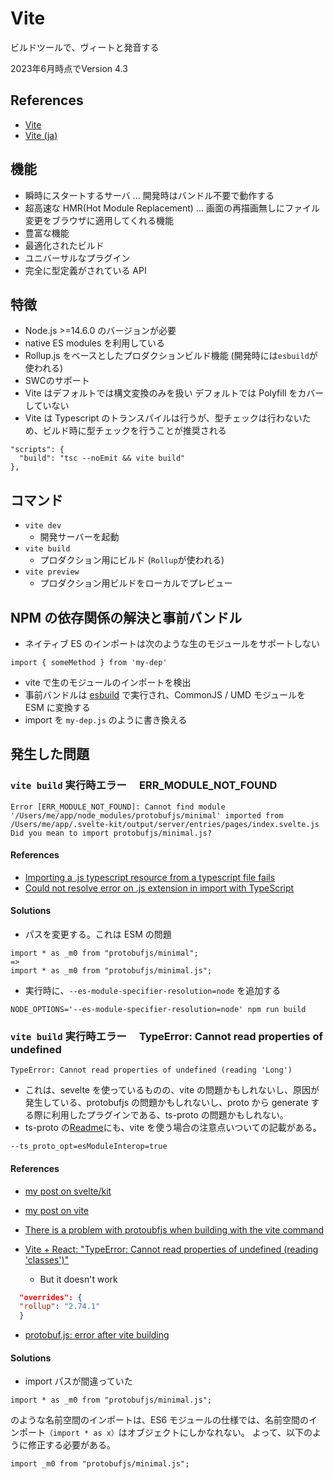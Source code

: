 # Vite

ビルドツールで、ヴィートと発音する

2023年6月時点でVersion 4.3

## References

- [Vite](https://vitejs.dev/)
- [Vite (ja)](https://ja.vitejs.dev/)

## 機能

- 瞬時にスタートするサーバ ... 開発時はバンドル不要で動作する
- 超高速な HMR(Hot Module Replacement) ... 画面の再描画無しにファイル変更をブラウザに適用してくれる機能
- 豊富な機能
- 最適化されたビルド
- ユニバーサルなプラグイン
- 完全に型定義がされている API

## 特徴

- Node.js >=14.6.0 のバージョンが必要
- native ES modules を利用している
- Rollup.js をベースとしたプロダクションビルド機能 (開発時には`esbuild`が使われる)
- SWCのサポート
- Vite はデフォルトでは構文変換のみを扱い デフォルトでは Polyfill をカバーしていない
- Vite は Typescript のトランスパイルは行うが、型チェックは行わないため、ビルド時に型チェックを行うことが推奨される

```
"scripts": {
  "build": "tsc --noEmit && vite build"
},
```

## コマンド

- `vite dev`
  - 開発サーバーを起動
- `vite build`
  - プロダクション用にビルド (`Rollup`が使われる)
- `vite preview`
  - プロダクション用ビルドをローカルでプレビュー

## NPM の依存関係の解決と事前バンドル

- ネイティブ ES のインポートは次のような生のモジュールをサポートしない

```
import { someMethod } from 'my-dep'
```

- vite で生のモジュールのインポートを検出
- 事前バンドルは [esbuild](https://esbuild.github.io/) で実行され、CommonJS / UMD モジュールを ESM に変換する
- import を `my-dep.js` のように書き換える

## 発生した問題

### `vite build` 実行時エラー　 ERR_MODULE_NOT_FOUND

```
Error [ERR_MODULE_NOT_FOUND]: Cannot find module '/Users/me/app/node_modules/protobufjs/minimal' imported from /Users/me/app/.svelte-kit/output/server/entries/pages/index.svelte.js
Did you mean to import protobufjs/minimal.js?
```

#### References

- [Importing a .js typescript resource from a typescript file fails](https://github.com/vitejs/vite/issues/3040)
- [Could not resolve error on .js extension in import with TypeScript](https://github.com/vitejs/vite/issues/5539)

#### Solutions

- パスを変更する。これは ESM の問題

```
import * as _m0 from "protobufjs/minimal";
=>
import * as _m0 from "protobufjs/minimal.js";
```

- 実行時に、`--es-module-specifier-resolution=node` を追加する

```
NODE_OPTIONS='--es-module-specifier-resolution=node' npm run build
```

### `vite build` 実行時エラー　 TypeError: Cannot read properties of undefined

```
TypeError: Cannot read properties of undefined (reading 'Long')
```

- これは、sevelte を使っているものの、vite の問題かもしれないし、原因が発生している、protobufjs の問題かもしれないし、proto から generate する際に利用したプラグインである、ts-proto の問題かもしれない。
- ts-proto の[Readme](https://github.com/stephenh/ts-proto)にも、vite を使う場合の注意点いついての記載がある。

```
--ts_proto_opt=esModuleInterop=true
```

#### References

- [my post on svelte/kit](https://github.com/sveltejs/kit/issues/5418)
- [my post on vite](https://github.com/vitejs/vite/issues/9018)

- [There is a problem with protoubfjs when building with the vite command](https://github.com/vitejs/vite/issues/7797)
- [Vite + React: "TypeError: Cannot read properties of undefined (reading 'classes')"](https://github.com/vitejs/vite/issues/8395)
  - But it doesn't work

```package.json
  "overrides": {
  "rollup": "2.74.1"
  }
```

- [protobuf.js: error after vite building](https://github.com/protobufjs/protobuf.js/issues/1673)

#### Solutions

- import パスが間違っていた

```
import * as _m0 from "protobufjs/minimal.js";
```

のような名前空間のインポートは、ES6 モジュールの仕様では、名前空間のインポート`（import * as x）`はオブジェクトにしかなれない。
よって、以下のように修正する必要がある。

```
import _m0 from "protobufjs/minimal.js";
```

